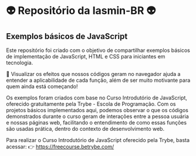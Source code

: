 # 👽 Repositório da Iasmin-BR 👽

## Exemplos básicos de JavaScript

Este repositório foi criado com o objetivo de compartilhar exemplos básicos de implementação de JavaScript, HTML e CSS para iniciantes em tecnologia. 

👀 Visualizar os efeitos que nossos códigos geram no navegador ajuda a entender a aplicabilidade de cada função, além de ser muito motivante para quem ainda está começando! 

Os exemplos foram criados com base no Curso Introdutório de JavaScript, oferecido gratuitamente pela Trybe - Escola de Programação. Com os projetos básicos implementados aqui, podemos observar o que os códigos demonstrados durante o curso geram de interações entre a pessoa usuária e nossas páginas web, facilitando o entendimento de como essas funções são usadas prática, dentro do contexto de desenvolvimento web.

Para realizar o Curso Introdutório de JavaScript oferecido pela Trybe, basta acessar:
👉 https://freecourse.betrybe.com/



